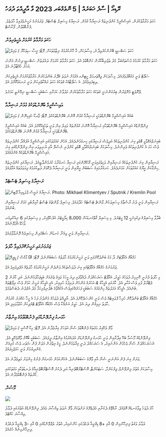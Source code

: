 ## ރޭޑިއޯ \| ސާފު ޚަބަރެއް \| 5 ނޮވެމްބަރ 2023 ވާ އާދީއްތަ ދުވަހު

ހަކަތަ މަރާމާތުކުރުން. އައިސްކްރީމް ކުންފުނިތައް ރަޝިޔާއާ ގުޅުން. ރަޝިޔާގެ މިސައިލް ޓެސްޓެއް. ޖަރުމަނުގެ ރަހީނުވެފައިވާ ހާލަތެވެ. ފެންބޮޑުވުން. ފޯކާސްޓް.

### ހަކަތަ މަރާމާތު ކުރުމަށް އެހީތެރިވުން

![ހަކަތަ ސަބްސިޑީ ބޭނުންކުރެވިދާނެ، މިސާލަކަށް، އާ ހޫނުކުރުމުގެ ނިޒާމުތަކަށް. ފޮޓޯ: އީސާ ސިވަކުރޫ / ވައިލް](https://images.cdn.yle.fi/image/upload/c_crop,h_3349,w_5954,x_0,y_325/ar_1.7777777777777777,c_fill,g_faces,h_675,w_1200/dpr_1.0/q_auto:eco/f_auto/fl_lossy/v1676637402/39-107442463ef747ea1acd)

ހަކަތަ މަރާމާތު ކުރުމުގެ މުސްތަގުބަލާ މެދު ތަޖުރިބާކާރުން ކަންބޮޑުވެ އެވެ. ހަކަތަ މަރާމާތު ކުރުމަށް ދައުލަތުން ސަބްސިޑީ ދިނުން އަންނަ އަހަރު ހުއްޓާލާނެ އެވެ.

ސަޕޯޓް ވަނީ މަގުބޫލުވެފައެވެ. މިސާލަކަށް ޖިއޮތަރމަލް ހީޓިންގ އެޅުމަށް ނުވަތަ ގެދޮރު ބަންދުކުރުން މަރާމާތުކުރުމަށް އެހީތެރިކަން ލިބިފައިވެއެވެ. އެ ސަޕޯޓާއެކު ގެތަކުގެ ހަކަތަ ރައްކާތެރިކަން ވަނީ ރަނގަޅުކޮށްފަ އެވެ.

ޕްރޮޕަޓީ މެނޭޖަރުން ބިރުގަންނަނީ ގެތަކުގެ ހަކަތަ މަރާމާތުކުރުން މަދުވާނެ ކަމަށާއި ސަބަބަކީ ސަބްސިޑީ ނިމޭނެތީ ކަމަށެވެ.

### އައިސްކްރީމް ބްރޭންޑްތަކުގެ ގުޅުން ރަޝިޔާއާ

![ބައެއް އައިސްކްރީމް ބްރޭންޑްތަކަކީ ރަޝިޔާއާ ގުޅުން އޮންނަ ބްރޭންޑްތަކެކެވެ. ފޮޓޯ: ޖާރކޯ ހެއިކިނޭން / ވައިލް](https://images.cdn.yle.fi/image/upload/c_crop,h_2268,w_4031,x_0,y_0/ar_1.777777777777777,c_fill,g_faces,h_675,w_1200/dpr_1.0/q_auto:eco/f_auto/fl_lossy/v1682321321/39-110323664462e3b6fb8b)

ފިންލޭންޑްގެ އައިސްކްރީމް ބްރޭންޑްތަކާއި ރަޝިޔާއާ އޮންނަ ގުޅުންތައް ވައިލް އިން ވަނީ ތަހުގީގުކޮށްފަ އެވެ. ބައެއް އައިސްކްރީމް ބްރޭންޑްތަކަކީ ރަޝިޔާއާ ގުޅުން އޮންނަ ބްރޭންޑްތަކެކެވެ.

ބައިނަލްއަޤްވާމީ ބޮޑެތި ގިނަ ކުންފުނިތަކެއް އަދިވެސް ރަޝިޔާގައި ހިނގަމުންދެއެވެ. އެހެން ގައުމުތަކުގައި އައިސްކްރީމް އުފައްދާ ކުންފުނިތައް ވެސް ހަމަ އެ ކުންފުނިތަކުގެ ވެރިންނެވެ. މިސާލަކަށް ބައިނަލްއަގްވާމީ ބޮޑެތި ކުންފުނި ނެސްލޭ އާއި ޔުނިލިވަރ އިން ފިންލޭންޑްގައި ގިނަ އައިސްކްރީމް ބްރޭންޑްތަކެއް ގެންގުޅެއެވެ.

ރަޝިޔާއިން ގިނަ ކުންފުނިތަކެއް ރަޝިޔާއިން ވަކިވެފައިވަނީ ޔޫކްރޭންގައި ރަޝިޔާ ހަނގުރާމަ ކުރަމުންދާތީއެވެ. ރަޝިޔާގައި ކުންފުނިތައް ހިންގާކަން އީޔޫގެ ގައުމުތަކަށް ކަމުނުދެއެވެ. ހަނގުރާމައިގެ ސަބަބުން އީޔޫއިން ވަނީ ރަޝިޔާއާ ދެކޮޅަށް ދަތިކުރުމުގެ ފިޔަވަޅުތައް އަޅާފައެވެ.

### ރަޝިޔާގެ މިސައިލް ޓެސްޓެއް

![ރަޝިޔާގެ ރައީސް ވްލަޑިމިއާ ޕޫޓިން. Photo: Mikhael Klimentyev / Sputnik / Kremlin Pool](https://images.cdn.yle.fi/image/upload/c_crop,h_4519,w_8034,x_16,y_238/ar_1.7777777777777777,c_fill,g_faces,h_675,w_1200/dpr_1.0/q_auto:eco/f_auto/fl_lossy/v1678982359/39-108632664133bfc2dc51)

ރަޝިޔާއިން ވަނީ ދުރު ރާސްތާގެ މިސައިލަކުން ލޯންޗް ޓެސްޓެއް ހަދާފައެވެ. މިސައިލް ލޯންޗުގެ ޓެސްޓު ކާމިޔާބުވި ކަމަށް ރަޝިޔާއިން ބުނެއެވެ.

ބުލާވާ މިސައިލްގެ ދިގުމިނަކީ 12 މީޓަރެވެ. މި މިސައިލް ގާތްގަނޑަކަށް 8،000 ކިލޯމީޓަރު އުދުހެވޭއިރު، މި މިސައިލްގައި 6 ނިއުކްލިއަރ ވޯހެޑް އުފުލޭނެއެވެ.

ރަޝިޔާއިން ވަނީ ވިއެނާ ކަނޑުން ސަބްމެރިން މިސައިލެއް ފޮނުވާލާފައެވެ.

### ޖަރުމަނުގައި ރަހީނުކޮށްފައިވާ ހާލަތު

![ހަމްބާގް އެއާޕޯޓަށް ދާ މަގު ބަންދުކޮށްފައި ވަނީ ރަހީނުކުރުމުގެ ހާލަތުގެ ސަބަބުންނެވެ. ފޮޓޯ: ބޮޑޯ މާކްސް / ޑީޕީއޭ](https://images.cdn.yle.fi/image/upload/c_crop,h_2703,w_4806,x_0,y_500/ar_1.77777777777777,c_fill,g_faces,h_675,w_1200/dpr_1.0/q_auto:eco/f_auto/fl_lossy/v1699181525/39-11959676547736ea1bc0)

ޖަރުމަނުގެ ހެމްބާގް އެއާޕޯޓުގައި ގިނަ ދުވަސްތަކެއް ވަންދެން ރަހީނުކުރުމުގެ ހާލަތެއް އުފެދިފައިވެ އެވެ.

މި ހާލަތު ފެށުނީ ހޮނިހިރު ދުވަހުގެ ހަވީރު، އެއާޕޯޓް ސަރަހައްދަށް ދުއްވާފައި ދިޔަ މީހަކު ވައިގެ ތެރެއަށް ބަޑިޖަހާލުމުންނެވެ. އަދި ކާރުން 2 ޕެޓްރޯލް ފުޅި ވެސް އުކާލި އެވެ. ކާރުގައި އެމީހާގެ 4 އަހަރުގެ އަންހެން ދަރިފުޅު ހުރިއިރު، އެއީ އެމީހާގެ ރަހީނު ކަމަށް ވެސް ރިޕޯޓްތައް ބުނެއެވެ. އެމީހާގެ އަމަލުތައް ހިންގުމުގެ ސަބަބަކީ ފަހަރެއްގައިވެސް އެކުއްޖާގެ ބެލެނިވެރިކަމާ މެދު އުފެދުނު ދެބަސްވުމެވެ.

ހެމްބާގް އެއާޕޯޓް ބަންދުކޮށް ހުރިހާ ފްލައިޓެއް ވެސް ވަނީ ކެންސަލްކޮށްފަ އެވެ. އާދީއްތަ ދުވަހުގެ މެންދުރު ފަހު އެ މީހާ ހައްޔަރު ކުރުމުން ހާލަތު ނިމިގެން ދިޔަ އެވެ. ހަވީރު އަނެއްކާ ވެސް ހެމްބާގް އެއާޕޯޓް ޓްރެފިކަށް ހުޅުވާލައިފި އެވެ.

### ހުޅަނގު ފިންލޭންޑްގައި ފެންބޮޑުވުމުގެ އިންޒާރު

![ވާރޭ ވެހޭއިރު މަގުތައް ފެންބޮޑުވެ ސްނޯ އަވަހަށް ގިރާވެދާނެ އެވެ. ފޮޓޯ: މިކޯ ކޮސްކީ / ވައިލް](https://images.cdn.yle.fi/image/upload/c_crop,h_3078,w_5472,x_0,y_218/ar_1.7777777777777777,c_fill,g_faces,h_675,w_1200/dpr_1.0/q_auto:eco/f_auto/fl_lossy/v1697618867/39-11828126521489e76d51)

ފިންލޭންޑްގެ މޫސުމާ ބެހޭ އިދާރާއިން ވަނީ ހުޅަނގު ފިންލޭންޑަށް އުދައެރުމުގެ އިންޒާރު ދީފައެވެ. ސަބަބަކީ ބޯކޮށް ވާރޭވެހޭތީ އެވެ. އެސަރަހައްދަށް ސްނޯ ވެހެމުން އަންނައިރު، އެ ސަރަހައްދު ދަނީ ގިރާވަމުންނެވެ. މީގެ އިތުރުން އަލަށް ފެން ޝަވަރ ވެސް ކުރިއަށް ގެންދިޔުމަށް ވަނީ ހަމަޖެހިފައެވެ.

ވަރަށް ގިނަ ފެން އަންނަނީ ސްނޯ އާއި ވާރޭގެ ސަބަބުންނެވެ. އެހެންކަމުން ހުޅަނގަށް ފެނުގެ މިންވަރު މަތިވެދާނެ އެވެ.

މިސާލަކަށް އުތުރު ފިންލޭންޑް، ޕިރްކަންމާ، ސަޓަކުންޓާ، އޮސްޓްރޯބޮތްނިއާ އަދި ދެކުނު އޮސްޓްރޯބޮތްނިއާގެ ދަނޑުތަކާއި މަގުތަކުގައި ކޯރުތައް ފެންބޮޑުވެދާނެ އެވެ.

### މޫސުން

![](https://images.cdn.yle.fi/image/upload/c_crop,h_1080,w_1919,x_0,y_0/ar_1.77777777777777777,c_fill,g_faces,h_675,w_1200/dpr_1.0/q_auto:eco/f_auto/fl_lossy/v1699200945/39-11960206547bf95c98f5)

ހޯމަ ދުވަހު ވިލާގަނޑެއް އޮވެއެވެ. ރާއްޖޭގެ ދެކުނާއި މެދުތެރޭގެ ރަށްތަކަށް ވާރޭ ނުވަތަ ވިއްސާރަ ވެއެވެ. ފިންލޭންޑްގެ އުތުރުގައި ދުވާލު ވިއްސާރަ ހުއްޓެވެ.

ދުވާލު ވަގުތު ފިނިހޫނުމިން 0 އާއި +8 ޑިގްރީއާ ދެމެދުގައި ހުންނައިރު، އުތުރު ލެޕްލޭންޑްގައި 0 އާއި -3 ޑިގްރީއާ ދެމެދުގެ ފިނިހޫނުމިނެއް ހުރެއެވެ.